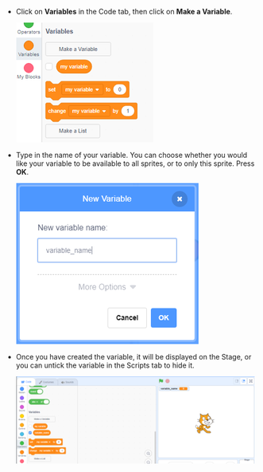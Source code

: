 + Click on **Variables** in the Code tab, then click on **Make a Variable**.

  ![Variable blocks](images/data-blocks.png)

+ Type in the name of your variable. You can choose whether you would like your variable to be available to all sprites, or to only this sprite. Press **OK**.

  ![Create variable](images/create-variable.png)

+ Once you have created the variable, it will be displayed on the Stage, or you can untick the variable in the Scripts tab to hide it.

  ![Variable on the stage](images/variable-show.png)

